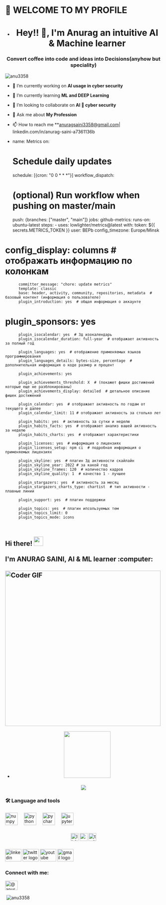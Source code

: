   <h1>👋 WELCOME TO MY PROFILE</h1>
</body>
</html>
              
- <h1 align="center">Hey!! 👋, I'm Anurag an intuitive AI & Machine learner</h1>
<h3 align="center">Convert coffee into code and ideas into Decisions(anyhow but speciality)</h3>

<p align="left"> <img src="https://komarev.com/ghpvc/?username=anu3358&label=Profile%20views&color=0e75b6&style=flat" alt="anu3358" /> </p>

- 🔭 I’m currently working on **AI usage in cyber security**

- 🌱 I’m currently learning **ML and DEEP Learning**

- 👯 I’m looking to collaborate on **AI 🤝 cyber security**

- 💬 Ask me about **My Profession**

- 📫 How to reach me **anuragsaini3358@gmail.com| linkedin.com/in/anurag-saini-a7361136b

- name: Metrics
on:
  # Schedule daily updates
  schedule: [{cron: "0 0 * * *"}]
  workflow_dispatch:
  # (optional) Run workflow when pushing on master/main
  push: {branches: ["master", "main"]}
jobs:
  github-metrics:
    runs-on: ubuntu-latest
    steps:
      - uses: lowlighter/metrics@latest
        with:
          token: ${{ secrets.METRICS_TOKEN }}
          user: BEPb
          config_timezone: Europe/Minsk
#          config_display: columns  # отображать информацию по колонкам
          committer_message: "chore: update metrics"
          template: classic
          base: header, activity, community, repositories, metadata  # базовый контент (информация о пользователе)
          plugin_introduction: yes  # общая информация о аккаунте
#          plugin_sponsors: yes

          plugin_isocalendar: yes  # 3д изокалендарь
          plugin_isocalendar_duration: full-year  # отображает активность за полный год

          plugin_languages: yes  # отображение применяемых языков программирования
          plugin_languages_details: bytes-size, percentage  # дополнительная информация о коде размер и процент

          plugin_achievements: yes

          plugin_achievements_threshold: X  # (покажет фишки достижений которые еще не разблокированы)
          plugin_achievements_display: detailed  # детальное описание фишек достижений

          plugin_calendar: yes  # отображает активность по годам от текущего и далее
          plugin_calendar_limit: 11 # отображает активность за столько лет

          plugin_habits: yes  # активность за сутки и неделю
          plugin_habits_facts: yes  # отображает анализ вашей активность за неделю
          plugin_habits_charts: yes  # отображает характеристики

          plugin_licenses: yes  # информация о лицензиях
          plugin_licenses_setup: npm ci  # подробная информация о применяемых лицензиях

          plugin_skyline: yes  # плагин 3д активности скайлайн
          plugin_skyline_year: 2022 # за какой год
          plugin_skyline_frames: 120  # количество кадров
          plugin_skyline_quality: 1  # качество 1 - лучшее

          plugin_stargazers: yes  # активность за месяц
          plugin_stargazers_charts_type: chartist  # тип активности - плавные линии

          plugin_support: yes  # плагин поддержки

          plugin_topics: yes  # плагин ипсользуемых тем
          plugin_topics_limit: 0
          plugin_topics_mode: icons
  <h2 align="left">
 <abc>
  <br>Hi there! <img src="https://user-images.githubusercontent.com/42378118/110234147-e3259600-7f4e-11eb-95be-0c4047144dea.gif" width="30"><br>
  <br> I'm  ANURAG SAINI, AI & ML learner :computer:<br>
  <br>
  
   <img src="https://media.giphy.com/media/SWoSkN6DxTszqIKEqv/giphy.gif" alt="Coder GIF" width="500">
 </abc>
</h2> 

 
- <div align="center">
  <img height="150" src="https://media.giphy.com/media/M9gbBd9nbDrOTu1Mqx/giphy.gif"  />
</div>

###

<div align="center">
  <img src="https://visitor-badge.laobi.icu/badge?page_id=maurodesouza .maurodesouza &"  />
</div>

###

<h3 align="left">🛠 Language and tools</h3>

###

<div align="left">
  <img src="https://cdn.jsdelivr.net/gh/devicons/devicon/icons/numpy/numpy-original.svg" height="40" alt="numpy logo"  />
  <img width="12" />
  <img src="https://cdn.jsdelivr.net/gh/devicons/devicon/icons/python/python-original.svg" height="40" alt="python logo"  />
  <img width="12" />
  <img src="https://cdn.jsdelivr.net/gh/devicons/devicon/icons/pycharm/pycharm-original.svg" height="40" alt="pycharm logo"  />
  <img width="12" />
  <img src="https://cdn.jsdelivr.net/gh/devicons/devicon/icons/jupyter/jupyter-original.svg" height="40" alt="jupyter logo"  />
</div>

###

<div align="center">
  <img src="https://img.shields.io/static/v1?message=LinkedIn&logo=linkedin&label=&color=0077B5&logoColor=white&labelColor=&style=for-the-badge" height="25" alt="linkedin logo"  />
  <img src="https://img.shields.io/static/v1?message=Youtube&logo=youtube&label=&color=FF0000&logoColor=white&labelColor=&style=for-the-badge" height="25" alt="youtube logo"  />
  <img src="https://img.shields.io/static/v1?message=Twitter&logo=twitter&label=&color=1DA1F2&logoColor=white&labelColor=&style=for-the-badge" height="25" alt="twitter logo"  />
</div>

###

<div align="left">
  <img src="https://raw.githubusercontent.com/maurodesouza/profile-readme-generator/master/src/assets/icons/social/linkedin/default.svg" width="52" height="40" alt="linkedin logo"  />
  <img src="https://raw.githubusercontent.com/maurodesouza/profile-readme-generator/master/src/assets/icons/social/twitter/default.svg" width="52" height="40" alt="twitter logo"  />
  <img src="https://raw.githubusercontent.com/maurodesouza/profile-readme-generator/master/src/assets/icons/social/youtube/default.svg" width="52" height="40" alt="youtube logo"  />
  <img src="https://raw.githubusercontent.com/maurodesouza/profile-readme-generator/master/src/assets/icons/social/gmail/default.svg" width="52" height="40" alt="gmail logo"  />
</div>

###

<h3 align="left">Connect with me:</h3>
<p align="left">
<a href="https://linkedin.com/in/@anurags60327038" target="blank"><img align="center" src="https://raw.githubusercontent.com/rahuldkjain/github-profile-readme-generator/master/src/images/icons/Social/linked-in-alt.svg" alt="@anurags60327038" height="30" width="40" /></a>
</p>

<p>&nbsp;<img align="center" src="https://github-readme-stats.vercel.app/api?username=anu3358&show_icons=true&locale=en" alt="anu3358" /></p>
 
 
 

 


 
